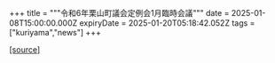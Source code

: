 +++
title = """令和6年栗山町議会定例会1月臨時会議"""
date = 2025-01-08T15:00:00.000Z
expiryDate = 2025-01-20T05:18:42.052Z
tags = ["kuriyama","news"]
+++


[[source]](https://www.town.kuriyama.hokkaido.jp/site/gikai/29930.html)
